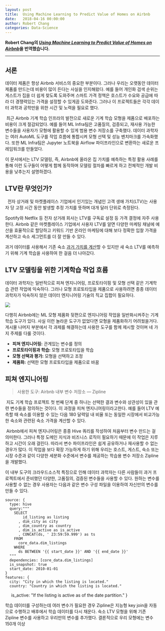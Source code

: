 ```yaml
---
layout: post
title:  Using Machine Learning to Predict Value of Homes on Airbnb
date:   2018-04-16 00:00:00
author: Robert Chang
categories: Data-Science
---  
```

  
  
**Robert Chang의 [*Using Machine Learning to Predict Value of Homes on Airbnb*](https://medium.com/airbnb-engineering/using-machine-learning-to-predict-value-of-homes-on-airbnb-9272d3d4739d)을 번역했습니다.**
  
  
- - -

## 서론
  
  데이터 제품은 항상 Airbnb 서비스의 중요한 부분이다. 그러나 우리는 오랫동안 데이터 제품를 만드는데 비용이 많이 든다는 사실을 인지해왔다. 예를 들어 개인화 검색 순위는 게스트가 집을 더 쉽게 찾도록 도와주며 스마트 가격 정책은 호스트가 수요와 공급에 따라 더 경쟁력있는 가격을 설정할 수 있게끔 도와준다. 그러나 이 프로젝트들은 각각 데이터 과학과 공학만을 위한 시간 및 노력을 필요로 했다.
  
  최근 Airbnb 기계 학습 인프라의 발전으로 새로운 기계 학습 모형을 제품으로 배포하는 비용이 크게 절감되었다. 예를 들어 ML Infra팀은 고품질의, 검증되고, 재사용 가능한 변수들을 사용자가 모형에 활용할 수 있게 범용 변수 저장소를 구축했다. 데이터 과학자는 여러 AutoML 도구를 작업 흐름에 통합시켜 모형 선택 및 성능 벤치마크를 가속화했다. 또한 ML Infra팀은 Jupyter 노트북을 Airflow 파이프라인으로 변환하는 새로운 프레임워크를 만들었다.
  
  이 문서에서는 LTV 모델링, 즉, Airbnb에 올라온 집 가치를 예측하는 특정 활용 사례를 통해 이런 도구들이 어떻게 함께 동작하며 모델링 절차를 빠르게 하고 전체적인 개발 비용을 낮추는지 설명하겠다.
    
## LTV란 무엇인가?
  
  전자 상거래 및 마켓플레이스 기업에서 인기있는 개념인 고객 생애 가치(LTV)는 사용자 당 고정 시간 동안 발생할 추정 가치를 뜻하며 대개 달러 단위로 측정된다.
  
  Spotify와 Netflix 등 전자 상거래 회사는 LTV를 구독료 설정 등 가격 결정에 자주 사용한다. Airbnb 같은 마켓플레이스 기업에서 사용자 LTV를 알면 다양한 마케팅 채널에 예산을 효율적으로 할당하고 키워드 기반 온라인 마케팅에 대해 보다 정확한 입찰 가격을 계산하고 숙소 세그먼트를 더 잘 만들 수 있다.
  
  과거 데이터를 사용해서 기존 숙소 [과거 가치를 계산](https://medium.com/swlh/diligence-at-social-capital-part-3-cohorts-and-revenue-ltv-ab65a07464e1)할 수 있지만 새 숙소 LTV를 예측하기 위해 기계 학습을 사용하여 한 걸음 더 나아갔다.
    
## LTV 모델링을 위한 기계학습 작업 흐름
 
  데이터 과학자는 일반적으로 피쳐 엔지니어링, 프로토타이핑 및 모형 선택 같은 기계학습 관련 작업에 익숙하다. 그러나 모형 프로토타입을 제품으로 사용하려면 종종 데이터 과학자가 익숙하지 않은 데이터 엔지니어링 기술의 직교 집합이 필요하다.

![](https://aldente0630.github.io/assets/using_machine_learning_to_predict_value_of_homes_on_airbnb1.png)
  
  다행히 Airbnb에는 ML 모형 제품화 뒷편으로 엔지니어링 작업을 일반화시켜주는 기계 학습 도구가 있다. 사실 이런 놀라운 도구가 없었다면 모형을 제품화하기 어려웠을거다. 게시물 나머지 부분에서 각 과제를 해결하는데 사용한 도구를 함께 제시할 것이며 네 가지 주제를 다룰 것이다.
  
* **피쳐 엔지니어링:** 관계있는 변수를 정의
* **프로토타이핑과 학습:** 모형 프로토타입을 학습
* **모형 선택과 평가:** 모형을 선택하고 조정
* **제품화:** 선택한 모형 프로토타입을 제품으로 바꿈
  
## 피쳐 엔지니어링
>사용한 도구: Airbnb 내부 변수 저장소 — Zipline
  
  지도 기계 학습 프로젝트 첫 번째 단계 중 하나는 선택한 결과 변수와 상관성이 있을 관련 변수들을 정의하는 것이다. 이 과정을 피쳐 엔지니어링이라고한다. 예를 들어 LTV 예측할 때 숙소를 이용할 수 있는 다음 180 달력일 내 비율 또는 동일한 시장에서 비교가능한 숙소와 관련된 숙소 가격을 계산할 수 있다.

  Airbnb에서 피쳐 엔지니어링은 종종 Hive 쿼리를 작성하여 처음부터 변수 만드는 걸 의미한다. 그러나 특정 도메인 지식과 비즈니스 로직이 필요하기 때문에 이 작업은 지루하고 시간이 오래 걸린다. 따라서 변수 파이프라인은 쉽게 공유하거나 재사용할 수 없는 경우가 많다. 이 작업을 보다 확장 가능하게 하기 위해 우리는 호스트, 게스트, 숙소 또는 시장 수준과 같이 다양한 세분화 수준에서 변수를 제공하는 학습용 변수 저장소 Zipline을 개발했다.
  
  이 내부 도구의 크라우드소스적 특징으로 인해 데이터 과학자는 다른 사람들이 과거 프로젝트에서 준비했던 다양한, 고품질의, 검증된 변수들을 사용할 수 있다. 원하는 변수를 사용할 수 없는 경우 사용자는 다음과 같은 변수 구성 파일을 이용하여 자신만의 변수를 만들 수 있다.
  
    source: {
      type: hive
      query:"""
        SELECT
            id_listing as listing
          , dim_city as city
          , dim_country as country
          , dim_is_active as is_active
          , CONCAT(ds, ' 23:59:59.999') as ts
        FROM
          core_data.dim_listings
        WHERE
          ds BETWEEN '{{ start_date }}' AND '{{ end_date }}'
      """
      dependencies: [core_data.dim_listings]
      is_snapshot: true
      start_date: 2010-01-01
    }
    features: {
      city: "City in which the listing is located."
      country: "Country in which the listing is located."
       is_active: "If the listing is active as of the date partition."
    }
  
  
  학습 데이터를 구성하는데 여러 변수가 필요한 경우 Zipline은 지능형 key join을 자동으로 수행하고 배후에서 학습 데이터를 다시 채운다. 숙소 LTV 모형을 위해 기존 Zipline 변수를 사용하고 우리만의 변수를 추가했다. 결론적으로 우리 모형에는 변수 150개 이상
